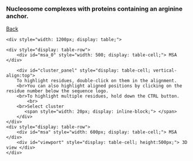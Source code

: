 ### Nucleosome complexes with proteins containing an arginine anchor.
[Back](https://intbio.github.io/Oleinikov_et_al_2023)

<html>
<head>
    <meta http-equiv="Cache-Control" content="no-cache, no-store, must-revalidate" />
<meta http-equiv="Pragma" content="no-cache" />
<meta http-equiv="Expires" content="0" />
<meta name="description" content="Example of loading MSAViewer from a string">
  <meta charset="utf-8">
  <meta name="viewport" content="width=device-width">
  <title>Acidic patch binders</title>
</head>
<body>
    <script
  src="https://code.jquery.com/jquery-3.7.0.min.js"
  integrity="sha256-2Pmvv0kuTBOenSvLm6bvfBSSHrUJ+3A7x6P5Ebd07/g="
  crossorigin="anonymous"></script>
    <script src="js/msa.min.js"></script>
    <script src="js/ngl.js"></script>

    <div style="width: 1200px; display: table;">
    
    <div style="display: table-row">
        <div id="msa_0" style="width: 500; display: table-cell;"> MSA </div>
        
        <div id="cluster_panel" style="display: table-cell; vertical-align:top"> 
        To highlight residues, double-click on them in the alignment. 
        <br>You can also highlight aligned positions by clicking on the residue number below the sequence logo. 
        <br>To highlight multiple residues, hold down the CTRL button.
            <br>
        <br>Select cluster
           <span style="width: 20px; display: inline-block;"> </span>
        </div>
    </div>
    <div style="display: table-row">
        <div id="msa" style="width: 600px; display: table-cell;"> MSA </div>
        <div id="viewport" style="display: table-cell; height:500px;"> 3D view </div>
    </div>
</div>
<!--     <div id="msa">Loading Multiple Alignment...</div>
    <div id="viewport", style="padding: 0px; min-height:500px;"></div> -->
<script>
    
    function waitForElm(selector) {
    return new Promise(resolve => {
        if (document.querySelector(selector)) {
            return resolve(document.querySelector(selector));
        }

        const observer = new MutationObserver(mutations => {
            if (document.querySelector(selector)) {
                observer.disconnect();
                resolve(document.querySelector(selector));
            }
        });

        observer.observe(document.body, {
            childList: true,
            subtree: true
        });
    });
}
    
// loading logo from unique
     var opts = {
  el: document.getElementById("msa_0"),
  importURL: "./dat/acidic_clusters_unique.fasta",
  // colorscheme: {"scheme": "clustal"},
  vis:{seqlogo:true,
       sequences:false,
       markers: false,
       labels: true,
    labelName: false,
    labelId: true,
    // labelPartition: true,
      labelCheckbox:false},
    zoomer: {
    // general
    alignmentHeight: 0,
    columnWidth: 15,
    rowHeight: 0,
    autoResize: true,} // only for the width
};
    var m_logo = msa(opts);

 // m.g.selcol тут искать всю выборку
    // m_logo.render();
// loading main   
 var opts = {
  el: document.getElementById("msa"),
  importURL: "./dat/acidic_clusters.fasta",
  colorscheme: {scheme: "taylor",showLowerCase: false},
  vis:{seqlogo:false,
       labels: true,
    labelName: true,
    labelId: true,
    // labelPartition: true,
      labelCheckbox:false},
};
    var m = msa(opts);
    m.g.on("_rendered", function(){console.log(1)})
    // m.on('ready',function(){console.log(1)})
 // m.g.selcol тут искать всю выборку
    m.render();
    
    var num_clusters = 0;

// adding tickboxes
    function decorate_msa(){
        $('#msa .biojs_msa_labelblock').ready(function(){
            
            $('#msa .biojs_msa_headers').css("width","205px");
            var legend = $('#msa .biojs_msa_headers').children()[0].childNodes[1]
            legend.textContent = 'Hist. Ac.P. Int. Licor.'

            var rows = $('#msa .biojs_msa_labels');
            rows.css("width","200px");

            for (let item of rows) {
                // console.log(item.title);
                // let visBox = document.createElement("input",type='checkbox');
                // visBox.type = "checkbox";
                // visBox.setAttribute("id", item.title+':vis_box');
                // visBox.setAttribute('checked', true);
                // item.children[0].after(visBox);

                let histBOX = document.createElement("input",type='checkbox');
                histBOX.type = "checkbox";
                histBOX.setAttribute('checked', true);
                histBOX.setAttribute("id", item.title+':hist_vis_box');
                console.log(item.title);
                histBOX.setAttribute("class", 'hist_vis_box');
                item.children[0].after(histBOX);

                let APBOX = document.createElement("input",type='checkbox');
                APBOX.type = "checkbox";            
                APBOX.setAttribute("id", item.title+':AP_vis_box');
                APBOX.setAttribute("class", 'AP_vis_box');
                item.children[1].after(APBOX);
                
                num_clusters = parseInt(item.title.substring(item.title.indexOf('clust_')+6))
                let intBOX = document.createElement("input",type='checkbox');
                intBOX.type = "checkbox";
                intBOX.setAttribute("id", item.title+':int_vis_box');
                intBOX.setAttribute("class", 'int_vis_box ' + 'cluster_' + String(num_clusters));
                item.children[2].after(intBOX);
                
                
                

                // let cpkBOX = document.createElement("input",type='checkbox');
                // cpkBOX.type = "checkbox";
                // cpkBOX.setAttribute("id", item.title+':cpk_vis_box');
                // item.children[3].after(cpkBOX);
            }
            var clust_lbl = {
                             1:'PO',
                             2:'DU1',
                             3:'DU2',
                             4:'UD1',
                             5:'UD2',
                             6:'UD3',
                             7:'UD4',                
            };
            for (let cluster of [...Array(num_clusters).keys()]) {
                cluster = cluster + 1;
                let clusterbox = document.createElement("input",type='checkbox');
                clusterbox.type = "checkbox";
                clusterbox.setAttribute("id", cluster+':cluster_box');
                var lbl = document.createElement("span");
                lbl.innerHTML = clust_lbl[parseInt(cluster)];
                $('#cluster_panel').append(lbl);
                $('#cluster_panel').append(clusterbox);
                
                $('[id="'+cluster+':cluster_box'+'"]').change(function(data) {
                    console.log(data);
                    $('.'+'cluster_' + cluster).prop('checked',$('[id="'+cluster+':cluster_box'+'"]').is(':checked')).trigger("change");
                })
            }

            $(':checkbox').change(function(data) {

                var checkboxid = data.target.id;
                console.log(checkboxid);
                var state = $('[id="'+checkboxid+'"]').is(':checked');
                var pdb_id = checkboxid.split(':')[0];
                var kind = checkboxid.split(':')[3];
                // console.log(checkboxid);
                if (kind == 'AP_vis_box') {
                    window.ap_reprs[pdb_id].setVisibility(state);
                } else if (kind == 'int_vis_box') {
                    window.int_reprs[pdb_id].setVisibility(state);
                // } else if (kind == 'cpk_vis_box') {
                //     window.int_lic_reprs[pdb_id].setVisibility(state);
                } else if (kind == 'hist_vis_box') {
                    window.hist_reps[pdb_id].setVisibility(state);
                } 





            });
            $('#msa_0 .biojs_msa_headers').ready(function(){
                $('#msa_0 .biojs_msa_headers')[0].children[0].childNodes[0].textContent=''
                $('#msa_0 .biojs_msa_headers').css("width","245px");
                var item = $('#msa_0 .biojs_msa_headers')[0];
                let histBOX = document.createElement("input",type='checkbox');
                histBOX.type = "checkbox";
                histBOX.setAttribute('checked', true);
                histBOX.setAttribute("id", 'all_hist_vis_box');
                item.children[0].after(histBOX);
                $('#all_hist_vis_box').change(function(data) {
                    console.log(data);
                    $('.hist_vis_box').prop('checked',$('#all_hist_vis_box').is(':checked')).trigger("change");
                })

                let APBOX = document.createElement("input",type='checkbox');
                APBOX.type = "checkbox";            
                APBOX.setAttribute("id", 'all_AP_vis_box');
                item.children[1].after(APBOX);
                $('#all_AP_vis_box').change(function(data) {
                    console.log(data);
                    $('.AP_vis_box').prop('checked',$('#all_AP_vis_box').is(':checked')).trigger("change");
                })

                let intBOX = document.createElement("input",type='checkbox');
                intBOX.type = "checkbox";
                intBOX.setAttribute("id", 'all_int_vis_box');
                item.children[2].after(intBOX);
                $('#all_int_vis_box').change(function(data) {
                    console.log(data);
                    $('.int_vis_box').prop('checked',$('#all_int_vis_box').is(':checked')).trigger("change");
                })
            })

        })
    }
    // loading structures
    var structures_info;
    var firstLoaded = false;
    
    var structures_info = (function () {
        var json = null;
        $.ajax({
            'async': false,
            'global': false,
            'url': 'dat/ap_structues.json',
            'dataType': "json",
            'success': function (data) {
                json = data;
            }
        });
        return json;
    })(); 
    
    // $.getJSON('./static/ap_structues.json', function(json) {
    //   structures_info = json;
    // });
    load_all_structures();
    function load_all_structures(){
      window.stage = new NGL.Stage("viewport",{ backgroundColor:"#FFFFFF" });
      // window.addEventListener( "resize", function( event ){
      //   stage.handleResize();
      // }, false );
      window.stage.setParameters({cameraType: "orthographic"})
      window.structures = {};
      window.hist_reps = {};
      window.hl_reps = [];  
      window.ap_reprs = {};
      window.int_reprs = {};
      window.int_sels = {};
      window.base_colors = {};
      
      var cur_index = 0;  
      for (const [pdb_id, info_dict] of Object.entries(structures_info)) {
          
          var H3_sele = " :" + info_dict['h3segid'].join(' :')
          var H4_sele = " :" + info_dict['h4segid'].join(' :')
          var H2A_sele = " :" + info_dict['h2asegid'].join(' :')
          var H2B_sele = " :" + info_dict['h2bsegid'].join(' :')
          var dna_sele = " :" + info_dict['dnasegid'].join(' :')
          var nucl_sele = H3_sele + H4_sele + H2A_sele + H2B_sele
          // console.log(nucl_sele);
          var ap_sele = ''
          for (let item of info_dict['AP_sel']) { 
              ap_sele = ap_sele + String(item[1])+':'+item[0]+' ';
          }
          
          var int_sele = String(info_dict['int_start_resid'])+ "-" + String(info_dict['int_start_resid']+info_dict['int_len']-1)+ ":" + info_dict['int_segid']   
          int_sels[pdb_id] = int_sele;
          var side =  info_dict['side']
          
          var schemeId = NGL.ColormakerRegistry.addSelectionScheme([
              ['#020AED', H3_sele],
              ["green", H4_sele],
              ['#E0F705', H2A_sele],
              ['#CE0000', H2B_sele],
              ["grey", "*"]
            ], pdb_id+"colormap");
          if (cur_index == Object.keys(structures_info).length-1 ){
              load_structure(pdb_id,schemeId,nucl_sele,int_sele,ap_sele,true);
          } else {
              load_structure(pdb_id,schemeId,nucl_sele,int_sele,ap_sele,false);
          }
          
          cur_index = cur_index + 1;
          if (firstLoaded) {window.stage.autoView();firstLoaded = true}
 
          }
        // decorate_msa();
        // HIGHLIGHT RESIDUE
        function update_highlight(){
            for (let item of window.hl_reps) {
            item.dispose();
            }        
            window.hl_reps = [];
            
            for (let item of m.g.selcol.models) { 
                // console.log(item.attributes);
                if (item.attributes.type == 'pos') {
                    var pdb_id = m.seqs.models[item.attributes.seqId].attributes.name.split(':')[0];
                    var pos = item.attributes.xStart;
                    var segid = structures_info[pdb_id]['int_segid'];
                    var sele = 'sidechain and ' + String(structures_info[pdb_id]['int_start_resid']+ pos) +':'+segid;
                    var selection = new NGL.Selection(sele);
                    var radius = 4;
                    var atomSet  = window.structures[pdb_id].structure.getAtomSetWithinSelection( selection, radius );
                    var atomSet2 = window.structures[pdb_id].structure.getAtomSetWithinGroup( atomSet );
                    window.hl_reps.push(window.structures[pdb_id].addRepresentation('licorice', {"sele": sele , "radius":0.3}));
                    window.hl_reps.push(window.structures[pdb_id].addRepresentation('licorice', {"sele": "not :" +segid +' and (' + atomSet2.toSeleString() +')', "radius":0.1}));
                    
                } else if (item.attributes.type == 'column') {
                    for (const [pdb_id, info_dict] of Object.entries(structures_info)) {
                        var pos = item.attributes.xStart;
                        var sele = 'sidechain and ' + String(structures_info[pdb_id]['int_start_resid']+ pos) +':'+structures_info[pdb_id]['int_segid'];                        
                        window.hl_reps.push(window.structures[pdb_id].addRepresentation('licorice', {"sele": sele, "radius":0.3}));
                    } 
                } else if (item.attributes.type == 'row') {
                    var pdb_id = m.seqs.models[item.attributes.seqId].attributes.name.split(':')[0];
                    window.hl_reps.push(window.structures[pdb_id].addRepresentation('licorice', {
                                                                                     "sele": int_sels[pdb_id], "radius":0.3}));
                }
            }     
        }
        
        
        m.g.on("residue:click", function(data){
            update_highlight();
        });
        // HIGHLIGHT same residues
        m.g.on("column:click", function(data){
            update_highlight();
        })
        
        m.g.on("row:click", function(data){
            update_highlight();
        })
        
     }
    

        
     function load_structure(pdb_id,colorscheme,nucl_sele,int_sele,ap_sele,decorate){
         
          var orientationMatrix = stage.viewerControls.getOrientation();
          
          window.stage.loadFile("AP/"+pdb_id+".pdb").then(function (nucl) {
              
               // if (side == 2) {nucl.setRotation([0,0,0])}
              

              if (pdb_id=='1ZLA') {
                                   nucl.addRepresentation('cartoon', {
                     "sele": 'nucleic', color: 'silver',"aspectRatio": 1.5,opacity:0.3,
                      'radiusScale': 2.1,'radiusType': 'sstruc','side':'front',"capped": true,
                      'subdiv': 10,'diffuseInterior': false,'useInteriorColor': false });
                                  }
              window.hist_reps[pdb_id] = nucl.addRepresentation('cartoon', {
                     "sele": nucl_sele, color: colorscheme,"aspectRatio": 1.5,
                      'radiusScale': 2.1,'radiusType': 'sstruc',"capped": true,
                      'subdiv': 10,'diffuseInterior': false,'useInteriorColor': false });
              window.int_reprs[pdb_id] = nucl.addRepresentation('cartoon', {
                 "sele": int_sele, "colorScheme": 'occupancy',"colorScale":'rwb',"colorReverse":false,"aspectRatio":1, 'radiusType':'bfactor',"radiusScale":1,"radiusSegments":1,"capped":0,"visible":false });
              // window.int_lic_reprs[pdb_id] = nucl.addRepresentation('licorice', {
              //    "sele": int_sele, "radius":0.3,"visible":false });
              // nucl.addRepresentation('base', {
              //    "sele": 'nucleic', "color": color});
              window.ap_reprs[pdb_id] = nucl.addRepresentation('licorice',{"sele":ap_sele,"radius":0.3,"visible":false})
              console.log('loaded '+pdb_id);
              window.structures[pdb_id] = nucl;
              if (decorate) {decorate_msa();};
              }); 
  }
  
    
</script>

</body>
</html>
<!-- 6Y5D
7E8I
7UV9
5E5A
7CCR
7U0G
8SPS -->
